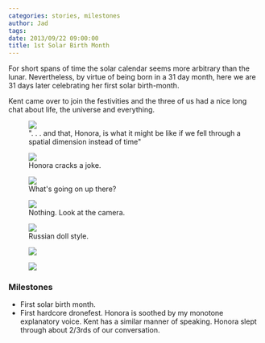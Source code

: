 ```yaml
---
categories: stories, milestones 
author: Jad
tags: 
date: 2013/09/22 09:00:00
title: 1st Solar Birth Month
---
```


For short spans of time the solar calendar seems more arbitrary than the lunar.  Nevertheless, by virtue of being born in a 31 day month, here we are 31 days later celebrating her first solar birth-month.

Kent came over to join the festivities and the three of us had a nice long chat about life, the universe and everything.

<figure>
<img src="/img/2013/09/22/img_3585_medium.jpg" />
<figcaption>". . . and that, Honora, is what it might be like if we fell through a spatial dimension instead of time"</figcaption>
</figure>

<figure>
<img src="/img/2013/09/22/img_3586_medium.jpg" />
<figcaption>Honora cracks a joke.</figcaption>
</figure>

<figure>
<img src="/img/2013/09/22/img_3589_medium.jpg" />
<figcaption>What's going on up there?</figcaption>
</figure>

<figure>
<img src="/img/2013/09/22/img_3599_medium.jpg" />
<figcaption>Nothing.  Look at the camera.</figcaption>
</figure>

<figure>
<img src="/img/2013/09/22/img_3658_medium.jpg" />
<figcaption>Russian doll style.</figcaption>
</figure>

<figure>
<img src="/img/2013/09/22/img_3594_medium.jpg" />
<figcaption></figcaption>
</figure>

<figure>
<img src="/img/2013/09/22/img_3627_medium.jpg" />
<figcaption></figcaption>
</figure>


### Milestones
* First solar birth month.
* First hardcore dronefest.  Honora is soothed by my monotone explanatory voice.  Kent has a similar manner of speaking.  Honora slept through about 2/3rds of our conversation.
